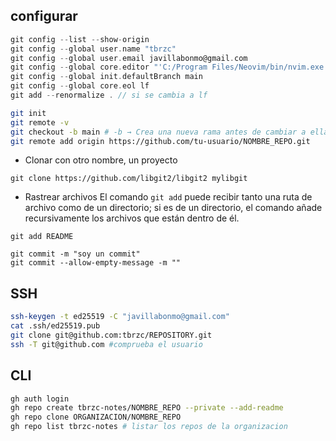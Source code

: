 ## configurar
```c
git config --list --show-origin
git config --global user.name "tbrzc"
git config --global user.email javillabonmo@gmail.com
git config --global core.editor "'C:/Program Files/Neovim/bin/nvim.exe'"
git config --global init.defaultBranch main
git config --global core.eol lf
git add --renormalize . // si se cambia a lf
```
```sh
git init
git remote -v 
git checkout -b main # -b → Crea una nueva rama antes de cambiar a ella.
git remote add origin https://github.com/tu-usuario/NOMBRE_REPO.git
```
- Clonar con otro nombre, un proyecto
```
git clone https://github.com/libgit2/libgit2 mylibgit
```
- Rastrear archivos
El comando `git add` puede recibir tanto una ruta de archivo como de un directorio; si es de un directorio, el comando añade recursivamente los archivos que están dentro de él.
```
git add README
```
```
git commit -m "soy un commit"
git commit --allow-empty-message -m ""
```

## SSH
```sh
ssh-keygen -t ed25519 -C "javillabonmo@gmail.com"
cat .ssh/ed25519.pub
git clone git@github.com:tbrzc/REPOSITORY.git
ssh -T git@github.com #comprueba el usuario
```

## CLI
```sh
gh auth login
gh repo create tbrzc-notes/NOMBRE_REPO --private --add-readme
gh repo clone ORGANIZACION/NOMBRE_REPO
gh repo list tbrzc-notes # listar los repos de la organizacion
```